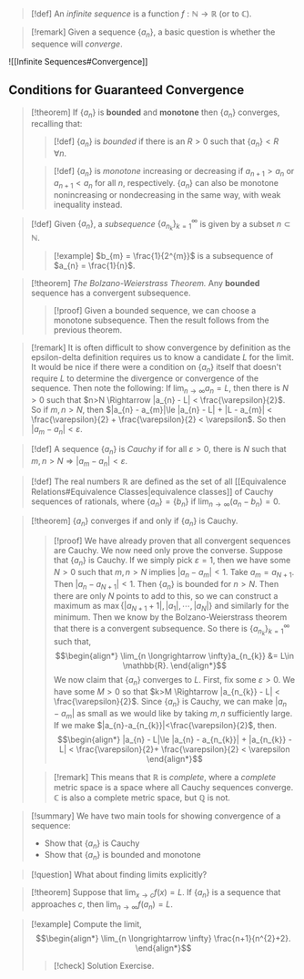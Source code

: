 >[!def]
>An *infinite sequence* is a function $f : \mathbb{N} \longrightarrow \mathbb{R}$ (or to $\mathbb{C}$).

>[!remark]
>Given a sequence $\left\{a_{n}\right\}$, a basic question is whether the sequence will *converge*.

![[Infinite Sequences#Convergence]]

## Conditions for Guaranteed Convergence
>[!theorem]
>If $\left\{a_{n}\right\}$ is **bounded** and **monotone** then $\left\{a_{n}\right\}$ converges, recalling that:
>>[!def]
>>$\left\{a_{n}\right\}$ is *bounded* if there is an $R>0$ such that $\left\{a_{n}\right\}<R\quad\forall n$.
>
>>[!def]
>>$\left\{a_{n}\right\}$ is *monotone* increasing or decreasing if $a_{n+1}>a_{n}$ or $a_{n+1}<a_{n}$ for all $n$, respectively. $\left\{a_{n}\right\}$ can also be monotone nonincreasing or nondecreasing in the same way, with weak inequality instead.

>[!def]
>Given $\left\{a_{n}\right\}$, a *subsequence* $\left\{a_{n_{k}}\right\}_{k=1}^{\infty}$ is given by a subset $n\subset \mathbb{N}$.
>>[!example]
>>$b_{m} = \frac{1}{2^{m}}$ is a subsequence of $a_{n} = \frac{1}{n}$.

>[!theorem]
>*The Bolzano-Weierstrass Theorem.*
>Any **bounded** sequence has a convergent subsequence.
>>[!proof]
>>Given a bounded sequence, we can choose a monotone subsequence. Then the result follows from the previous theorem.

>[!remark]
>It is often difficult to show convergence by definition as the epsilon-delta definition requires us to know a candidate $L$ for the limit.
>It would be nice if there were a condition on $\left\{a_{n}\right\}$ itself that doesn't require $L$ to determine the divergence or convergence of the sequence.
>Then note the following:
> If $\lim_{n \longrightarrow \infty}a_{n} = L$, then there is $N>0$ such that $n>N \Rightarrow |a_{n} - L| < \frac{\varepsilon}{2}$.
> So if $m,n>N$, then $|a_{n} - a_{m}|\le |a_{n} - L| + |L - a_{m}| < \frac{\varepsilon}{2} + \frac{\varepsilon}{2} < \varepsilon$.
> So then $|a_{m}-a_{n}| < \varepsilon$.

>[!def]
>A sequence $\left\{a_{n}\right\}$ is *Cauchy* if for all $\varepsilon>0$, there is $N$ such that $m,n>N \Rightarrow |a_{m}-a_{n}|<\varepsilon$.

>[!def]
>The real numbers $\mathbb{R}$ are defined as the set of all [[Equivalence Relations#Equivalence Classes|equivalence classes]] of Cauchy sequences of rationals, where $\left\{a_{n}\right\} = \left\{b_{n}\right\}$ if $\lim_{n \longrightarrow \infty}(a_{n} - b_{n}) = 0$.

>[!theorem]
>$\left\{a_{n}\right\}$ converges if and only if $\left\{a_{n}\right\}$ is Cauchy.
>>[!proof]
>>We have already proven that all convergent sequences are Cauchy.
>>We now need only prove the converse.
>>Suppose that $\left\{a_{n}\right\}$ is Cauchy.
>>If we simply pick $\varepsilon=1$, then we have some $N>0$ such that $m,n>N$ implies $|a_{n} - a_{m}|<1$. Take $a_{m} = a_{N+1}$. Then $|a_{n} - a_{N+1}|<1$. Then $\left\{a_{n}\right\}$ is bounded for $n>N$. Then there are only $N$ points to add to this, so we can construct a maximum as $\max\left\{|a_{N+1}+1|,|a_{1}|,\cdots,|a_N|\right\}$ and similarly for the minimum.
>>Then we know by the Bolzano-Weierstrass theorem that there is a convergent subsequence. So there is $\left\{a_{n_{k}}\right\}_{k=1}^{\infty}$ such that,
>>$$\begin{align*}
>>\lim_{n \longrightarrow \infty}a_{n_{k}} &= L\in \mathbb{R}.
>>\end{align*}$$
>>We now claim that $\left\{a_{n}\right\}$ converges to $L$.
>>First, fix some $\varepsilon>0$. We have some $M>0$ so that $k>M \Rightarrow |a_{n_{k}} - L| < \frac{\varepsilon}{2}$.
>>Since $\left\{a_{n}\right\}$ is Cauchy, we can make $|a_{n}-a_{m}|$ as small as we would like by taking $m,n$ sufficiently large. If we make $|a_{n}-a_{n_{k}}|<\frac{\varepsilon}{2}$, then.
>>$$\begin{align*}
>>|a_{n} - L|\le |a_{n} - a_{n_{k}}| + |a_{n_{k}} - L| < \frac{\varepsilon}{2}+ \frac{\varepsilon}{2} < \varepsilon
\end{align*}$$
>>$$
>>\tag*{$\blacksquare$}
>>$$
>
>>[!remark]
>>This means that $\mathbb{R}$ is *complete*, where a *complete* metric space is a space where all Cauchy sequences converge. $\mathbb{C}$ is also a complete metric space, but $\mathbb{Q}$ is not.

>[!summary]
>We have two main tools for showing convergence of a sequence:
>- Show that $\left\{a_{n}\right\}$ is Cauchy
>- Show that $\left\{a_{n}\right\}$ is bounded and monotone

>[!question]
>What about finding limits explicitly?

>[!theorem]
>Suppose that $\lim_{x \longrightarrow c}f(x) = L$. If $\left\{a_{n}\right\}$ is a sequence that approaches $c$, then $\lim_{n \longrightarrow \infty}f(a_{n}) = L$.

>[!example]
>Compute the limit,
>$$\begin{align*}
>\lim_{n \longrightarrow \infty} \frac{n+1}{n^{2}+2}.
>\end{align*}$$
>>[!check] Solution
>>Exercise.

